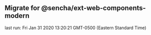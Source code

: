 ## Migrate for @sencha/ext-web-components-modern

last run: Fri Jan 31 2020 13:20:21 GMT-0500 (Eastern Standard Time)
